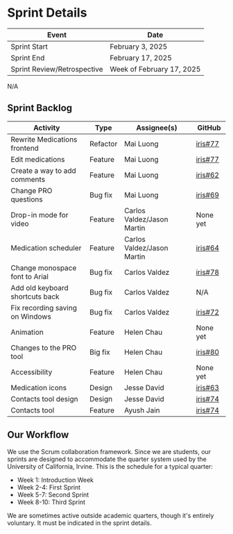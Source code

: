 Sprint Details
==============

| Event                       | Date                      |
| --------------------------- | ------------------------- |
| Sprint Start                | February 3, 2025          |
| Sprint End                  | February 17, 2025         |
| Sprint Review/Retrospective | Week of February 17, 2025 |

N/A

Sprint Backlog
--------------

| Activity                        | Type     | Assignee(s)                | GitHub                                                    |
| ------------------------------- | -------- | -------------------------- | --------------------------------------------------------- |
| Rewrite Medications frontend    | Refactor | Mai Luong                  | [iris#77](https://github.com/ojosproject/iris/pull/77)    |
| Edit medications                | Feature  | Mai Luong                  | [iris#77](https://github.com/ojosproject/iris/pull/77)    |
| Create a way to add comments    | Feature  | Mai Luong                  | [iris#62](https://github.com/ojosproject/iris/issues/62/) |
| Change PRO questions            | Bug fix  | Mai Luong                  | [iris#69](https://github.com/ojosproject/iris/issues/69/) |
| Drop-in mode for video          | Feature  | Carlos Valdez/Jason Martin | None yet                                                  |
| Medication scheduler            | Feature  | Carlos Valdez/Jason Martin | [iris#64](https://github.com/ojosproject/iris/issues/64/) |
| Change monospace font to Arial  | Bug fix  | Carlos Valdez              | [iris#78](https://github.com/ojosproject/iris/issues/78/) |
| Add old keyboard shortcuts back | Bug fix  | Carlos Valdez              | N/A                                                       |
| Fix recording saving on Windows | Bug fix  | Carlos Valdez              | [iris#72](https://github.com/ojosproject/iris/issues/72/) |
| Animation                       | Feature  | Helen Chau                 | None yet                                                  |
| Changes to the PRO tool         | Big fix  | Helen Chau                 | [iris#80](https://github.com/ojosproject/iris/issues/80)  |
| Accessibility                   | Feature  | Helen Chau                 | None yet                                                  |
| Medication icons                | Design   | Jesse David                | [iris#63](https://github.com/ojosproject/iris/issues/63/) |
| Contacts tool design            | Design   | Jesse David                | [iris#74](https://github.com/ojosproject/iris/issues/74/) |
| Contacts tool                   | Feature  | Ayush Jain                 | [iris#74](https://github.com/ojosproject/iris/issues/74/) |

Our Workflow
------------

We use the Scrum collaboration framework. Since we are students, our sprints are
designed to accommodate the quarter system used by the University of California,
Irvine. This is the schedule for a typical quarter:

- Week 1: Introduction Week
- Week 2-4: First Sprint
- Week 5-7: Second Sprint
- Week 8-10: Third Sprint

We are sometimes active outside academic quarters, though it's entirely
voluntary. It must be indicated in the sprint details.
